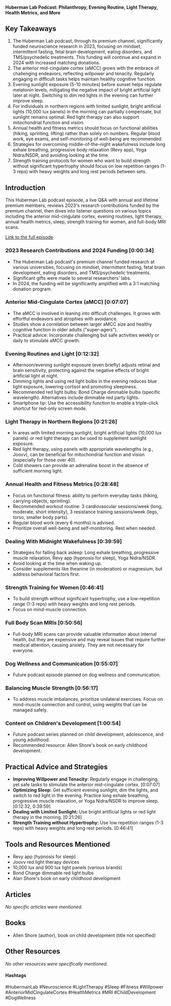 #### Huberman Lab Podcast: Philanthropy, Evening Routine, Light Therapy, Health Metrics, and More

## Key Takeaways
1.  The Huberman Lab podcast, through its premium channel, significantly funded neuroscience research in 2023, focusing on mindset, intermittent fasting, fetal brain development, eating disorders, and TMS/psychedelic treatments.  This funding will continue and expand in 2024 with increased matching donations.
2.  The anterior mid-cingulate cortex (aMCC) grows with the embrace of challenging endeavors, reflecting willpower and tenacity.  Regularly engaging in difficult tasks helps maintain healthy cognitive function.
3.  Evening sunlight exposure (5-10 minutes) before sunset helps regulate melatonin levels, mitigating the negative impact of bright artificial light later at night.  Switching to dim red lights in the evening can further improve sleep.
4.  For individuals in northern regions with limited sunlight, bright artificial lights (10,000 lux panels) in the morning can partially compensate, but sunlight remains optimal. Red light therapy can also support mitochondrial function and vision.
5.  Annual health and fitness metrics should focus on functional abilities (hiking, sprinting, lifting) rather than solely on numbers.  Regular blood work, eye exams, and self-monitoring of well-being are recommended.
6.  Strategies for overcoming middle-of-the-night wakefulness include long exhale breathing, progressive body relaxation (Revy app), Yoga Nidra/NSDR, and avoiding looking at the time.
7.  Strength training protocols for women who want to build strength without significant hypertrophy should focus on low repetition ranges (1-3 reps) with heavy weights and long rest periods between sets.


## Introduction
This Huberman Lab podcast episode, a live Q&A with annual and lifetime premium members, reviews 2023's research contributions funded by the premium channel, then dives into listener questions on various topics including the anterior mid-cingulate cortex, evening routines, light therapy, annual health metrics, sleep, strength training for women, and full-body MRI scans.  

[Link to the full episode](https://www.youtube.com/watch?v=zbpb1wd-wvs)

### 2023 Research Contributions and 2024 Funding [0:00:34]
-   The Huberman Lab podcast's premium channel funded research at various universities, focusing on mindset, intermittent fasting, fetal brain development, eating disorders, and TMS/psychedelic treatments.
-   Significant gifts were made to several researchers' labs.
-   In 2024, the funding will be significantly amplified with a 3:1 matching donation program.


### Anterior Mid-Cingulate Cortex (aMCC) [0:07:07]
-   The aMCC is involved in leaning into difficult challenges. It grows with effortful endeavors and atrophies with avoidance.
-   Studies show a correlation between larger aMCC size and healthy cognitive function in older adults ("super-agers").
-   Practical advice:  Incorporate challenging but safe activities weekly or daily to stimulate aMCC growth.


### Evening Routines and Light [0:12:32]
-   Afternoon/evening sunlight exposure (even briefly) adjusts retinal and brain sensitivity, protecting against the negative effects of bright artificial light at night.
-   Dimming lights and using red light bulbs in the evening reduces blue light exposure, lowering cortisol and promoting sleepiness.
-   Recommended red light bulbs:  Bond Charge dimmable bulbs (specific wavelength).  Alternatives include dimmable red party lights.
-   Smartphone tip: Use the accessibility function to enable a triple-click shortcut for red-only screen mode.


### Light Therapy in Northern Regions [0:21:26]
-   In areas with limited morning sunlight, bright artificial lights (10,000 lux panels) or red light therapy can be used to supplement sunlight exposure.
-   Red light therapy, using panels with appropriate wavelengths (e.g., Joovv), can be beneficial for mitochondrial function and vision (especially for those over 40).
-   Cold showers can provide an adrenaline boost in the absence of sufficient morning light.



### Annual Health and Fitness Metrics [0:28:48]
-   Focus on functional fitness: ability to perform everyday tasks (hiking, carrying objects, sprinting).
-   Recommended workout routine:  3 cardiovascular sessions/week (long, moderate, short intensity), 3 resistance training sessions/week (legs, torso, smaller body parts).
-   Regular blood work (every 6 months) is advised.
-   Prioritize overall well-being and self-monitoring.  Rest when needed.


### Dealing With Midnight Wakefulness [0:39:59]
-   Strategies for falling back asleep: Long exhale breathing, progressive muscle relaxation, Revy app (hypnosis for sleep), Yoga Nidra/NSDR.
-   Avoid looking at the time when waking up.
-   Consider supplements like theanine (in moderation) or magnesium, but address behavioral factors first.


### Strength Training for Women [0:46:41]
-   To build strength without significant hypertrophy, use a low-repetition range (1-3 reps) with heavy weights and long rest periods.
-   Focus on mind-muscle connection.


### Full Body Scan MRIs [0:50:56]
-   Full-body MRI scans can provide valuable information about internal health, but they are expensive and may reveal issues that require further medical attention, causing anxiety.  They are not necessary for everyone.


### Dog Wellness and Communication [0:55:07]
-   Future podcast episode planned on dog wellness and communication.


### Balancing Muscle Strength [0:56:17]
-   To address muscle imbalances, prioritize unilateral exercises. Focus on mind-muscle connection and control, using weights that can be managed safely.


### Content on Children's Development [1:00:54]
-   Future podcast series planned on child development, adolescence, and young adulthood.
-   Recommended resource: Allen Shore's book on early childhood development.


## Practical Advice and Strategies
- **Improving Willpower and Tenacity:** Regularly engage in challenging, yet safe tasks to stimulate the anterior mid-cingulate cortex. [0:07:07]
- **Optimizing Sleep:** Get sufficient evening sunlight, dim the lights, and switch to red light in the evening.  Practice long exhale breathing, progressive muscle relaxation, or Yoga Nidra/NSDR to improve sleep. [0:12:32, 0:39:59]
- **Dealing with Limited Sunlight:** Use bright artificial lights or red light therapy in the morning. [0:21:26]
- **Strength Training without Hypertrophy:** Use low repetition ranges (1-3 reps) with heavy weights and long rest periods. [0:46:41]


## Tools and Resources Mentioned
-   Revy app (hypnosis for sleep)
-   Joovv red light therapy devices
-   10,000 lux and 900 lux light panels (various brands)
-   Bond Charge dimmable red light bulbs
-   Alan Shore's book on early childhood development


## Articles
*No specific articles were mentioned.*

## Books
- Allen Shore (author), book on child development (title not specified)


## Other Resources
*No other resources were specifically mentioned.*

#### Hashtags
#HubermanLab #Neuroscience #LightTherapy #Sleep #Fitness #Willpower #AnteriorMidCingulateCortex #HealthMetrics #MRI #ChildDevelopment #DogWellness
